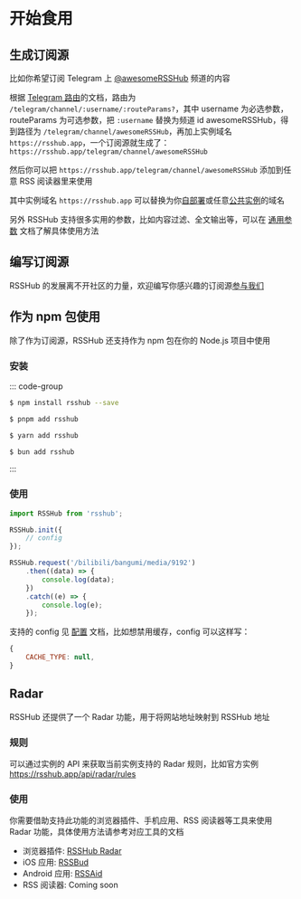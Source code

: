 # 开始食用

## 生成订阅源

比如你希望订阅 Telegram 上 [@awesomeRSSHub](https://t.me/awesomeRSSHub) 频道的内容

根据 [Telegram 路由](/zh/routes/social-media#telegram)的文档，路由为 `/telegram/channel/:username/:routeParams?`，其中 username 为必选参数，routeParams 为可选参数，把 `:username` 替换为频道 id awesomeRSSHub，得到路径为 `/telegram/channel/awesomeRSSHub`，再加上实例域名 `https://rsshub.app`，一个订阅源就生成了：`https://rsshub.app/telegram/channel/awesomeRSSHub`

然后你可以把 `https://rsshub.app/telegram/channel/awesomeRSSHub` 添加到任意 RSS 阅读器里来使用

其中实例域名 `https://rsshub.app` 可以替换为你[自部署](/zh/deploy/)或任意[公共实例](/zh/guide/instances)的域名

另外 RSSHub 支持很多实用的参数，比如内容过滤、全文输出等，可以在 [通用参数](/zh/guide/parameters) 文档了解具体使用方法

## 编写订阅源

RSSHub 的发展离不开社区的力量，欢迎编写你感兴趣的订阅源[参与我们](/zh/joinus/#quick-start)

## 作为 npm 包使用 <Badge type="warning" text="experimental" />

除了作为订阅源，RSSHub 还支持作为 npm 包在你的 Node.js 项目中使用

### 安装

::: code-group

```sh [npm]
$ npm install rsshub --save
```

```sh [pnpm]
$ pnpm add rsshub
```

```sh [yarn]
$ yarn add rsshub
```

```sh [bun]
$ bun add rsshub
```

:::

### 使用

```js
import RSSHub from 'rsshub';

RSSHub.init({
    // config
});

RSSHub.request('/bilibili/bangumi/media/9192')
    .then((data) => {
        console.log(data);
    })
    .catch((e) => {
        console.log(e);
    });
```

支持的 config 见 [配置](/zh/deploy/config) 文档，比如想禁用缓存，config 可以这样写：

```js
{
    CACHE_TYPE: null,
}
```

## Radar

RSSHub 还提供了一个 Radar 功能，用于将网站地址映射到 RSSHub 地址

### 规则

可以通过实例的 API 来获取当前实例支持的 Radar 规则，比如官方实例 https://rsshub.app/api/radar/rules

### 使用

你需要借助支持此功能的浏览器插件、手机应用、RSS 阅读器等工具来使用 Radar 功能，具体使用方法请参考对应工具的文档

- 浏览器插件: [RSSHub Radar](https://github.com/DIYgod/RSSHub-Radar)
- iOS 应用: [RSSBud](https://github.com/Cay-Zhang/RSSBud)
- Android 应用: [RSSAid](https://github.com/LeetaoGoooo/RSSAid)
- RSS 阅读器: Coming soon
